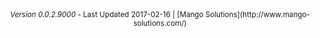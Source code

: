 <footer>
<center><small><em>Version 0.0.2.9000</em> - Last Updated 2017-02-16 | [Mango Solutions](http://www.mango-solutions.com/) </small></center>
</footer>
